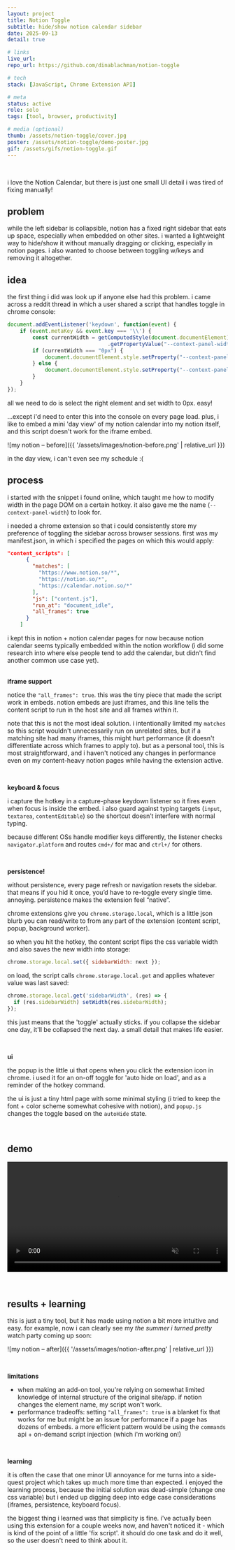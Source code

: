 ```yaml
---
layout: project
title: Notion Toggle
subtitle: hide/show notion calendar sidebar
date: 2025-09-13
detail: true

# links
live_url: 
repo_url: https://github.com/dinablachman/notion-toggle

# tech
stack: [JavaScript, Chrome Extension API]

# meta
status: active
role: solo
tags: [tool, browser, productivity]

# media (optional)
thumb: /assets/notion-toggle/cover.jpg
poster: /assets/notion-toggle/demo-poster.jpg
gif: /assets/gifs/notion-toggle.gif
---
```

<br>

i love the Notion Calendar, but there is just one small UI detail i was tired of fixing manually!

<!--more-->

## problem

while the left sidebar is collapsible, notion has a fixed right sidebar that eats up space, especially when embedded on other sites. i wanted a lightweight way to hide/show it without manually dragging or clicking, especially in notion pages. i also wanted to choose between toggling w/keys and removing it altogether. 

## idea
the first thing i did was look up if anyone else had this problem. i came across a reddit thread in which a user shared a script that handles toggle in chrome console:

```js
document.addEventListener('keydown', function(event) {
    if (event.metaKey && event.key === '\\') {
        const currentWidth = getComputedStyle(document.documentElement)
                                .getPropertyValue("--context-panel-width").trim();
        if (currentWidth === "0px") {
            document.documentElement.style.setProperty("--context-panel-width", "250px"); // Change to desired width
        } else {
            document.documentElement.style.setProperty("--context-panel-width", "0px");
        }
    }
});
```

all we need to do is select the right element and set width to 0px. easy!

...except i'd need to enter this into the console on every page load. plus, i like to embed a mini 'day view' of my notion calendar into my notion itself, and this script doesn't work for the iframe embed. 

![my notion – before]({{ '/assets/images/notion-before.png' | relative_url }})

in the day view, i can't even see my schedule :( 

## process
i started with the snippet i found online, which taught me how to modify width in the page DOM on a certain hotkey. it also gave me the name (```--context-panel-width```) to look for.

i needed a chrome extension so that i could consistently store my preference of toggling the sidebar across browser sessions. first was my manifest.json, in which i specified the pages on which this would apply:

```json
"content_scripts": [
      {
        "matches": [
          "https://www.notion.so/*",
          "https://notion.so/*",
          "https://calendar.notion.so/*"
        ],
        "js": ["content.js"],
        "run_at": "document_idle",
        "all_frames": true
      }
    ]
```

i kept this in notion + notion calendar pages for now because notion calendar seems typically embedded within the notion workflow (i did some research into where else people tend to add the calendar, but didn't find another common use case yet).  
<br>

**iframe support**

notice the ```"all_frames": true```. this was the tiny piece that made the script work in embeds. notion embeds are just iframes, and this line tells the content script to run in the host site and all frames within it.

note that this is not the most ideal solution. i intentionally limited my ```matches``` so this script wouldn't unnecessarily run on unrelated sites, but if a matching site had many iframes, this might hurt performance (it doesn't differentiate across which frames to apply to). but as a personal tool, this is most straightforward, and i haven't noticed any changes in performance even on my content-heavy notion pages while having the extension active.

<br>

**keyboard & focus**

i capture the hotkey in a capture-phase keydown listener so it fires even when focus is inside the embed. i also guard against typing targets (```input```, ```textarea```, ```contentEditable```) so the shortcut doesn’t interfere with normal typing.

because different OSs handle modifier keys differently, the listener checks ```navigator.platform``` and routes ```cmd+/``` for mac and ```ctrl+/``` for others.

<br>

**persistence!**

without persistence, every page refresh or navigation resets the sidebar. that means if you hid it once, you’d have to re-toggle every single time. annoying. persistence makes the extension feel “native”. 

chrome extensions give you ```chrome.storage.local```, which is a little json blurb you can read/write to from any part of the extension (content script, popup, background worker).

so when you hit the hotkey, the content script flips the css variable width and also saves the new width into storage:

```js
chrome.storage.local.set({ sidebarWidth: next });
```

on load, the script calls ```chrome.storage.local.get``` and applies whatever value was last saved:

```js
chrome.storage.local.get('sidebarWidth', (res) => {
  if (res.sidebarWidth) setWidth(res.sidebarWidth);
});
```

this just means that the 'toggle' actually sticks. if you collapse the sidebar one day, it'll be collapsed the next day. a small detail that makes life easier.

<br>

**ui**

the popup is the little ui that opens when you click the extension icon in chrome. i used it for an on-off toggle for 'auto hide on load', and as a reminder of the hotkey command.

the ui is just a tiny html page with some minimal styling (i tried to keep the font + color scheme somewhat cohesive with notion), and ```popup.js``` changes the toggle based on the ```autoHide``` state.

<br>

## demo
<video controls muted playsinline style="width:100%;max-width:720px"> <source src="{{ '/assets/videos/notion-toggle-demo.mp4' | relative_url }}" type="video/mp4"> your browser does not support the video tag. </video>

<br>

## results + learning

this is just a tiny tool, but it has made using notion a bit more intuitive and easy. for example, now i can clearly see my *the summer i turned pretty* watch party coming up soon:

![my notion – after]({{ '/assets/images/notion-after.png' | relative_url }})

<br>

**limitations**
- when making an add-on tool, you're relying on somewhat limited knowledge of internal structure of the original site/app. if notion changes the element name, my script won't work.
- performance tradeoffs: setting ```"all_frames": true``` is a blanket fix that works for me but might be an issue for performance if a page has dozens of embeds. a more efficient pattern would be using the ```commands``` api + on-demand script injection (which i'm working on!)

<br>

**learning**

it is often the case that one minor UI annoyance for me turns into a side-quest project which takes up much more time than expected. i enjoyed the learning process, because the initial solution was dead-simple (change one css variable) but i ended up digging deep into edge case considerations (iframes, persistence, keyboard focus).

the biggest thing i learned was that simplicity is fine. i've actually been using this extension for a couple weeks now, and haven't noticed it - which is kind of the point of a little 'fix script'. it should do one task and do it well, so the user doesn't need to think about it. 

